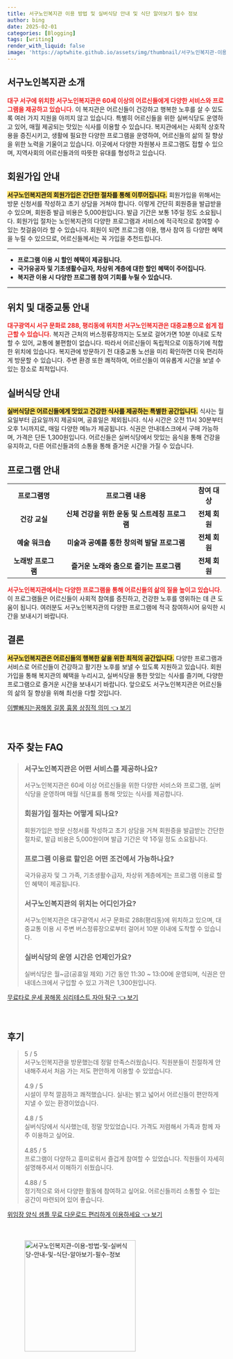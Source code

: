 ```yaml
---
title: 서구노인복지관 이용 방법 및 실버식당 안내 및 식단 알아보기 필수 정보
author: bing
date: 2025-02-01
categories: [Blogging]
tags: [writing]
render_with_liquid: false
image: 'https://aptwhite.github.io/assets/img/thumbnail/서구노인복지관-이용-방법-및-실버식당-안내-및-식단-알아보기-필수-정보.webp'
---
```



<h2 id='서구노인복지관 소개'>서구노인복지관 소개</h2>

<p><b><span style="color: #ee2323;">대구 서구에 위치한 서구노인복지관은 60세 이상의 어르신들에게 다양한 서비스와 프로그램을 제공하고 있습니다.</span></b> 이 복지관은 어르신들이 건강하고 행복한 노후를 살 수 있도록 여러 가지 지원을 아끼지 않고 있습니다. 특별히 어르신들을 위한 실버식당도 운영하고 있어, 매월 제공되는 맛있는 식사를 이용할 수 있습니다. 복지관에서는 사회적 상호작용을 증진시키고, 생활에 필요한 다양한 프로그램을 운영하여, 어르신들의 삶의 질 향상을 위한 노력을 기울이고 있습니다. 이곳에서 다양한 자원봉사 프로그램도 접할 수 있으며, 지역사회의 어르신들과의 따뜻한 유대를 형성하고 있습니다.</p>

<h2 id='회원가입 안내'>회원가입 안내</h2>

<p><b><span style="background-color: #ffe066;">서구노인복지관의 회원가입은 간단한 절차를 통해 이루어집니다.</span></b> 회원가입을 위해서는 방문 신청서를 작성하고 초기 상담을 거쳐야 합니다. 이렇게 간단히 회원증을 발급받을 수 있으며, 회원증 발급 비용은 5,000원입니다. 발급 기간은 보통 1주일 정도 소요됩니다. 회원가입 절차는 노인복지관의 다양한 프로그램과 서비스에 적극적으로 참여할 수 있는 첫걸음이라 할 수 있습니다. 회원이 되면 프로그램 이용, 행사 참여 등 다양한 혜택을 누릴 수 있으므로, 어르신들께서는 꼭 가입을 추천드립니다.</p>

<hr />

<ul>
    <li><b>프로그램 이용 시 할인 혜택이 제공됩니다.</b></li>
    <li><b>국가유공자 및 기초생활수급자, 차상위 계층에 대한 할인 혜택이 주어집니다.</b></li>
    <li><b>복지관 이용 시 다양한 프로그램 참여 기회를 누릴 수 있습니다.</b></li>
</ul>

<hr />

<h2 id='위치 및 대중교통 안내'>위치 및 대중교통 안내</h2>

<p><b><span style="color: #ee2323;">대구광역시 서구 문화로 288, 평리동에 위치한 서구노인복지관은 대중교통으로 쉽게 접근할 수 있습니다.</span></b> 복지관 근처의 버스정류장까지는 도보로 걸어가면 10분 이내로 도착할 수 있어, 교통에 불편함이 없습니다. 따라서 어르신들이 독립적으로 이동하기에 적합한 위치에 있습니다. 복지관에 방문하기 전 대중교통 노선을 미리 확인하면 더욱 편리하게 방문할 수 있습니다. 주변 환경 또한 쾌적하여, 어르신들이 여유롭게 시간을 보낼 수 있는 장소로 최적입니다.</p>

<h2 id='실버식당 안내'>실버식당 안내</h2>

<p><b><span style="background-color: #ffe066;">실버식당은 어르신들에게 맛있고 건강한 식사를 제공하는 특별한 공간입니다.</span></b> 식사는 월요일부터 금요일까지 제공되며, 공휴일은 제외됩니다. 식사 시간은 오전 11시 30분부터 오후 1시까지로, 매일 다양한 메뉴가 제공됩니다. 식권은 안내데스크에서 구매 가능하며, 가격은 단돈 1,300원입니다. 어르신들은 실버식당에서 맛있는 음식을 통해 건강을 유지하고, 다른 어르신들과의 소통을 통해 즐거운 시간을 가질 수 있습니다.</p>

<h2 id='프로그램 안내'>프로그램 안내</h2>

<table>
    <tr>
        <td style="text-align: center; height: 17px;"><b>프로그램명</b></td>
        <td style="text-align: center; height: 17px;"><b>프로그램 내용</b></td>
        <td style="text-align: center; height: 17px;"><b>참여 대상</b></td>
    </tr>
    <tr>
        <td style="text-align: center; height: 17px;"><b>건강 교실</b></td>
        <td style="text-align: center; height: 17px;"><b>신체 건강을 위한 운동 및 스트레칭 프로그램</b></td>
        <td style="text-align: center; height: 17px;"><b>전체 회원</b></td>
    </tr>
    <tr>
        <td style="text-align: center; height: 17px;"><b>예술 워크숍</b></td>
        <td style="text-align: center; height: 17px;"><b>미술과 공예를 통한 창의력 발달 프로그램</b></td>
        <td style="text-align: center; height: 17px;"><b>전체 회원</b></td>
    </tr>
    <tr>
        <td style="text-align: center; height: 17px;"><b>노래방 프로그램</b></td>
        <td style="text-align: center; height: 17px;"><b>즐거운 노래와 춤으로 즐기는 프로그램</b></td>
        <td style="text-align: center; height: 17px;"><b>전체 회원</b></td>
    </tr>
</table>

<p><b><span style="color: #ee2323;">서구노인복지관에서는 다양한 프로그램을 통해 어르신들의 삶의 질을 높이고 있습니다.</span></b> 이 프로그램들은 어르신들이 사회적 참여를 증진하고, 건강한 노후를 영위하는 데 큰 도움이 됩니다. 여러분도 서구노인복지관의 다양한 프로그램에 적극 참여하시어 유익한 시간을 보내시기 바랍니다.</p>

<h2 id='결론'>결론</h2>

<p><b><span style="background-color: #ffe066;">서구노인복지관은 어르신들의 행복한 삶을 위한 최적의 공간입니다.</span></b> 다양한 프로그램과 서비스로 어르신들이 건강하고 활기찬 노후를 보낼 수 있도록 지원하고 있습니다. 회원가입을 통해 복지관의 혜택을 누리시고, 실버식당을 통한 맛있는 식사를 즐기며, 다양한 프로그램으로 즐거운 시간을 보내시기 바랍니다. 앞으로도 서구노인복지관은 어르신들의 삶의 질 향상을 위해 최선을 다할 것입니다.</p>


<p><a class="click-button" title="이빨빠지는꿈해몽 길몽 흉몽 상징적 의미" href="https://aptwhite.github.io/posts/%EC%9D%B4%EB%B9%A8%EB%B9%A0%EC%A7%80%EB%8A%94%EA%BF%88%ED%95%B4%EB%AA%BD-%EA%B8%B8%EB%AA%BD-%ED%9D%89%EB%AA%BD-%EC%83%81%EC%A7%95%EC%A0%81-%EC%9D%98%EB%AF%B8/" rel="dofollow">이빨빠지는꿈해몽 길몽 흉몽 상징적 의미 👈 보기</a></p><br>
<h2 id='자주_찾는_FAQ'>자주 찾는 FAQ</h2>
<div itemscope="" itemtype="https://schema.org/FAQPage"> 
<blockquote> 
<div itemscope="" itemprop="mainEntity" itemtype="https://schema.org/Question"> 
<h3 itemprop="name">서구노인복지관은 어떤 서비스를 제공하나요?</h3> 
<div itemscope="" itemprop="acceptedAnswer" itemtype="https://schema.org/Answer"> 
<span itemprop="text"> 
<p>서구노인복지관은 60세 이상 어르신들을 위한 다양한 서비스와 프로그램, 실버식당을 운영하며 매월 식단표를 통해 맛있는 식사를 제공합니다.</p> 
</span> 
</div> 
</div> 

<div itemscope="" itemprop="mainEntity" itemtype="https://schema.org/Question"> 
<h3 itemprop="name">회원가입 절차는 어떻게 되나요?</h3> 
<div itemscope="" itemprop="acceptedAnswer" itemtype="https://schema.org/Answer"> 
<span itemprop="text"> 
<p>회원가입은 방문 신청서를 작성하고 초기 상담을 거쳐 회원증을 발급받는 간단한 절차로, 발급 비용은 5,000원이며 발급 기간은 약 1주일 정도 소요됩니다.</p> 
</span> 
</div> 
</div> 

<div itemscope="" itemprop="mainEntity" itemtype="https://schema.org/Question"> 
<h3 itemprop="name">프로그램 이용료 할인은 어떤 조건에서 가능하나요?</h3> 
<div itemscope="" itemprop="acceptedAnswer" itemtype="https://schema.org/Answer"> 
<span itemprop="text"> 
<p>국가유공자 및 그 가족, 기초생활수급자, 차상위 계층에게는 프로그램 이용료 할인 혜택이 제공됩니다.</p> 
</span> 
</div> 
</div> 

<div itemscope="" itemprop="mainEntity" itemtype="https://schema.org/Question"> 
<h3 itemprop="name">서구노인복지관의 위치는 어디인가요?</h3> 
<div itemscope="" itemprop="acceptedAnswer" itemtype="https://schema.org/Answer"> 
<span itemprop="text"> 
<p>서구노인복지관은 대구광역시 서구 문화로 288(평리동)에 위치하고 있으며, 대중교통 이용 시 주변 버스정류장으로부터 걸어서 10분 이내에 도착할 수 있습니다.</p> 
</span> 
</div> 
</div> 

<div itemscope="" itemprop="mainEntity" itemtype="https://schema.org/Question"> 
<h3 itemprop="name">실버식당의 운영 시간은 언제인가요?</h3> 
<div itemscope="" itemprop="acceptedAnswer" itemtype="https://schema.org/Answer"> 
<span itemprop="text"> 
<p>실버식당은 월~금(공휴일 제외) 기간 동안 11:30 ~ 13:00에 운영되며, 식권은 안내데스크에서 구입할 수 있고 가격은 1,300원입니다.</p> 
</span> 
</div> 
</div> 

</blockquote> 
</div>
<p><a class="click-button" title="무료타로 운세 꿈해몽 심리테스트 자아 탐구" href="https://aptwhite.github.io/posts/%EB%AC%B4%EB%A3%8C%ED%83%80%EB%A1%9C-%EC%9A%B4%EC%84%B8-%EA%BF%88%ED%95%B4%EB%AA%BD-%EC%8B%AC%EB%A6%AC%ED%85%8C%EC%8A%A4%ED%8A%B8-%EC%9E%90%EC%95%84-%ED%83%90%EA%B5%AC/" rel="dofollow">무료타로 운세 꿈해몽 심리테스트 자아 탐구 👈 보기</a></p><br>
<h2 id='후기'>후기</h2>
<div itemscope itemtype="https://schema.org/Product">
  <blockquote>
  <div itemprop="review" itemscope itemtype="https://schema.org/Review">
      <div itemprop="reviewRating" itemscope itemtype="https://schema.org/Rating"> <span itemprop="ratingValue">5</span> / <span itemprop="bestRating">5</span> </div>
      <span itemprop="reviewBody">서구노인복지관을 방문했는데 정말 만족스러웠습니다. 직원분들이 친절하게 안내해주셔서 처음 가는 저도 편안하게 이용할 수 있었습니다.</span>
  </div>
  <br>
  <div itemprop="review" itemscope itemtype="https://schema.org/Review">
      <div itemprop="reviewRating" itemscope itemtype="https://schema.org/Rating"> <span itemprop="ratingValue">4.9</span> / <span itemprop="bestRating">5</span> </div>
      <span itemprop="reviewBody">시설이 무척 깔끔하고 쾌적했습니다. 실내는 밝고 넓어서 어르신들이 편안하게 지낼 수 있는 환경이었습니다.</span>
  </div>
  <br>
  <div itemprop="review" itemscope itemtype="https://schema.org/Review">
      <div itemprop="reviewRating" itemscope itemtype="https://schema.org/Rating"> <span itemprop="ratingValue">4.8</span> / <span itemprop="bestRating">5</span> </div>
      <span itemprop="reviewBody">실버식당에서 식사했는데, 정말 맛있었습니다. 가격도 저렴해서 가족과 함께 자주 이용하고 싶어요.</span>
  </div>
  <br>
  <div itemprop="review" itemscope itemtype="https://schema.org/Review">
      <div itemprop="reviewRating" itemscope itemtype="https://schema.org/Rating"> <span itemprop="ratingValue">4.85</span> / <span itemprop="bestRating">5</span> </div>
      <span itemprop="reviewBody">프로그램이 다양하고 흥미로워서 즐겁게 참여할 수 있었습니다. 직원들이 자세히 설명해주셔서 이해하기 쉬웠습니다.</span>
  </div>
  <br>
  <div itemprop="review" itemscope itemtype="https://schema.org/Review">
      <div itemprop="reviewRating" itemscope itemtype="https://schema.org/Rating"> <span itemprop="ratingValue">4.88</span> / <span itemprop="bestRating">5</span> </div>
      <span itemprop="reviewBody">정기적으로 와서 다양한 활동에 참여하고 싶어요. 어르신들끼리 소통할 수 있는 공간이 마련되어 있어 좋습니다.</span>
  </div>
  </blockquote>
</div>
<p><a class="click-button" title="위임장 양식 샘플 무료 다운로드 편리하게 이용하세요" href="https://aptwhite.github.io/posts/%EC%9C%84%EC%9E%84%EC%9E%A5-%EC%96%91%EC%8B%9D-%EC%83%98%ED%94%8C-%EB%AC%B4%EB%A3%8C-%EB%8B%A4%EC%9A%B4%EB%A1%9C%EB%93%9C-%ED%8E%B8%EB%A6%AC%ED%95%98%EA%B2%8C-%EC%9D%B4%EC%9A%A9%ED%95%98%EC%84%B8%EC%9A%94/" rel="dofollow">위임장 양식 샘플 무료 다운로드 편리하게 이용하세요 👈 보기</a></p><br>
<figure class="image"><img src="https://aptwhite.github.io/assets/img/thumbnail/서구노인복지관-이용-방법-및-실버식당-안내-및-식단-알아보기-필수-정보.webp" alt="서구노인복지관-이용-방법-및-실버식당-안내-및-식단-알아보기-필수-정보" width="256" height="256"></figure>